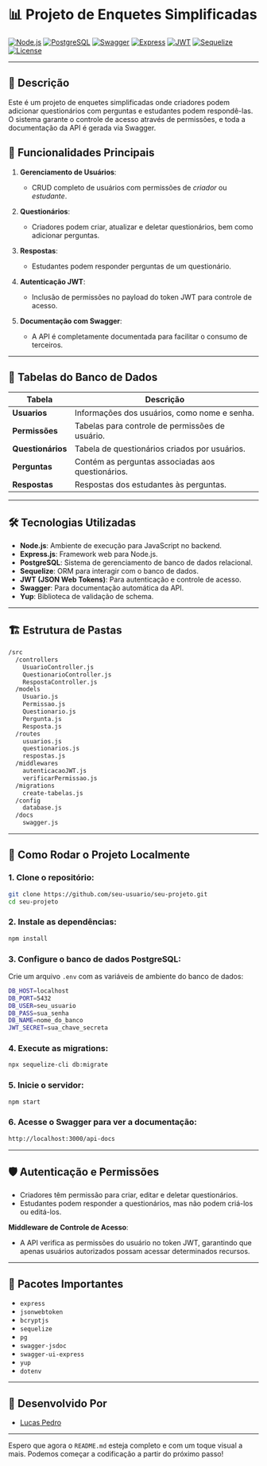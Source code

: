 
# 📊 Projeto de Enquetes Simplificadas

[![Node.js](https://img.shields.io/badge/Node.js-16.0.0-green)](https://nodejs.org/) 
[![PostgreSQL](https://img.shields.io/badge/PostgreSQL-13.0-blue)](https://www.postgresql.org/) 
[![Swagger](https://img.shields.io/badge/Swagger-UI-green)](https://swagger.io/)
[![Express](https://img.shields.io/badge/Express-4.17.1-lightgrey)](https://expressjs.com/)
[![JWT](https://img.shields.io/badge/JWT-JSONWebToken-orange)](https://jwt.io/)
[![Sequelize](https://img.shields.io/badge/Sequelize-6.6.5-lightblue)](https://sequelize.org/)
[![License](https://img.shields.io/badge/License-MIT-yellow)](LICENSE)

---

## 📝 **Descrição**
Este é um projeto de enquetes simplificadas onde criadores podem adicionar questionários com perguntas e estudantes podem respondê-las. O sistema garante o controle de acesso através de permissões, e toda a documentação da API é gerada via Swagger.

## 🚀 **Funcionalidades Principais**
1. **Gerenciamento de Usuários**:
   - CRUD completo de usuários com permissões de *criador* ou *estudante*.

2. **Questionários**:
   - Criadores podem criar, atualizar e deletar questionários, bem como adicionar perguntas.

3. **Respostas**:
   - Estudantes podem responder perguntas de um questionário.

4. **Autenticação JWT**:
   - Inclusão de permissões no payload do token JWT para controle de acesso.

5. **Documentação com Swagger**:
   - A API é completamente documentada para facilitar o consumo de terceiros.

---

## 📑 **Tabelas do Banco de Dados**

| Tabela            | Descrição                                       |
|-------------------|-------------------------------------------------|
| **Usuarios**       | Informações dos usuários, como nome e senha.    |
| **Permissões**     | Tabelas para controle de permissões de usuário. |
| **Questionários**  | Tabela de questionários criados por usuários.   |
| **Perguntas**      | Contém as perguntas associadas aos questionários.|
| **Respostas**      | Respostas dos estudantes às perguntas.          |

---

## 🛠️ **Tecnologias Utilizadas**

- **Node.js**: Ambiente de execução para JavaScript no backend.
- **Express.js**: Framework web para Node.js.
- **PostgreSQL**: Sistema de gerenciamento de banco de dados relacional.
- **Sequelize**: ORM para interagir com o banco de dados.
- **JWT (JSON Web Tokens)**: Para autenticação e controle de acesso.
- **Swagger**: Para documentação automática da API.
- **Yup**: Biblioteca de validação de schema.

---

## 🏗️ **Estrutura de Pastas**
```bash
/src
  /controllers
    UsuarioController.js
    QuestionarioController.js
    RespostaController.js
  /models
    Usuario.js
    Permissao.js
    Questionario.js
    Pergunta.js
    Resposta.js
  /routes
    usuarios.js
    questionarios.js
    respostas.js
  /middlewares
    autenticacaoJWT.js
    verificarPermissao.js
  /migrations
    create-tabelas.js
  /config
    database.js
  /docs
    swagger.js
```

---

## 📝 **Como Rodar o Projeto Localmente**

### 1. Clone o repositório:
```bash
git clone https://github.com/seu-usuario/seu-projeto.git
cd seu-projeto
```

### 2. Instale as dependências:
```bash
npm install
```

### 3. Configure o banco de dados PostgreSQL:
Crie um arquivo `.env` com as variáveis de ambiente do banco de dados:
```bash
DB_HOST=localhost
DB_PORT=5432
DB_USER=seu_usuario
DB_PASS=sua_senha
DB_NAME=nome_do_banco
JWT_SECRET=sua_chave_secreta
```

### 4. Execute as migrations:
```bash
npx sequelize-cli db:migrate
```

### 5. Inicie o servidor:
```bash
npm start
```

### 6. Acesse o Swagger para ver a documentação:
```bash
http://localhost:3000/api-docs
```

---

## 🛡️ **Autenticação e Permissões**
- Criadores têm permissão para criar, editar e deletar questionários.
- Estudantes podem responder a questionários, mas não podem criá-los ou editá-los.

**Middleware de Controle de Acesso**:
- A API verifica as permissões do usuário no token JWT, garantindo que apenas usuários autorizados possam acessar determinados recursos.

---

## 🔧 **Pacotes Importantes**
- `express`
- `jsonwebtoken`
- `bcryptjs`
- `sequelize`
- `pg`
- `swagger-jsdoc`
- `swagger-ui-express`
- `yup`
- `dotenv`

---

## 🏅 **Desenvolvido Por**
- [Lucas Pedro](https://github.com/lucasplcorrea)

---

Espero que agora o `README.md` esteja completo e com um toque visual a mais. Podemos começar a codificação a partir do próximo passo!